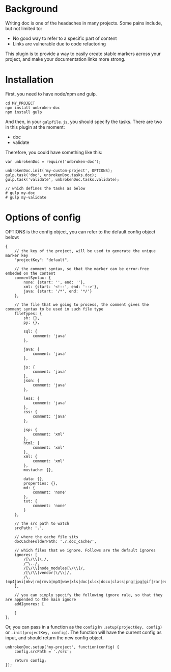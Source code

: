 # Background

Writing doc is one of the headaches in many projects. Some pains include, but not limited to:
 
* No good way to refer to a specific part of content
* Links are vulnerable due to code refactoring
 
This plugin is to provide a way to easily create stable markers across your project, and make your
documentation links more strong. 

# Installation

First, you need to have node/npm and gulp.

```
cd MY_PROJECT
npm install unbroken-doc
npm install gulp
```

And then, in your `gulpfile.js`, you should specify the tasks.
There are two in this plugin at the moment:

* doc
* validate

Therefore, you could have something like this:

```
var unbrokenDoc = require('unbroken-doc');

unbrokenDoc.init('my-custom-project', OPTIONS);
gulp.task('doc', unbrokenDoc.tasks.doc);
gulp.task('validate', unbrokenDoc.tasks.validate);

// which defines the tasks as below
# gulp my-doc
# gulp my-validate
```

# Options of config

OPTIONS is the config object, you can refer to the default config object below:

```
{
    // the key of the project, will be used to generate the unique marker key
    "projectKey": "default",
    
    // the comment syntax, so that the marker can be error-free embeded on the content
    commentSyntax: {
        none: {start: '', end: ''},
        xml: {start: '<!--', end: '-->'},
        java: {start: '/*', end: '*/'}
    },
    
    // the file that we going to process, the comment gives the comment syntax to be used in such file type
    fileTypes: {
        sh: {},
        py: {},

        sql: {
            comment: 'java'
        },

        java: {
            comment: 'java'
        },

        js: {
            comment: 'java'
        },
        json: {
            comment: 'java'
        },

        less: {
            comment: 'java'
        },
        css: {
            comment: 'java'
        },

        jsp: {
            comment: 'xml'
        },
        html: {
            comment: 'xml'
        },
        xml: {
            comment: 'xml'
        },
        mustache: {},

        data: {},
        properties: {},
        md: {
            comment: 'none'
        },
        txt: {
            comment: 'none'
        }
    },
    
    // the src path to watch
    srcPath: '.',
    
    // where the cache file sits
    docCacheFolderPath: './.doc_cache/',
    
    // which files that we ignore. Follows are the default ignores
    ignores: [
        /[\/\\]\./,
        /^\../,
        /[\/\\]node_modules[\/\\]/,
        /[\/\\]vendor[\/\\]/,
        /\.(mp4|avi|mkv|rm|rmvb|mp3|wav|xls|doc|xlsx|docx|class|png|jpg|gif|rar|eot|svg|ttf|woff|woff2|swf|db|jar|iml|jpeg)$/i,
    ],
    
    // you can simply specify the following ignore rule, so that they are appended to the main ignore
    addIgnores: [

    ]
};
```

Or, you can pass in a function as the `config` in `.setup(projectKey, config)` or `.init(projectKey, config)`.
The function will have the current config as input, and should return the new config object.

```
unbrokenDoc.setup('my-project', function(config) {
    config.srcPath = './src';
    
    return config;
});
```